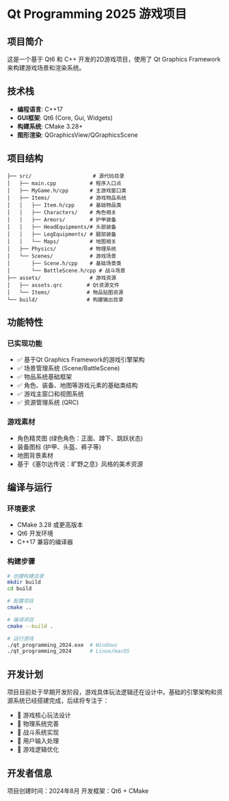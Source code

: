 # Qt Programming 2025 游戏项目

## 项目简介

这是一个基于 Qt6 和 C++ 开发的2D游戏项目，使用了 Qt Graphics Framework 来构建游戏场景和渲染系统。

## 技术栈

- **编程语言**: C++17
- **GUI框架**: Qt6 (Core, Gui, Widgets)
- **构建系统**: CMake 3.28+
- **图形渲染**: QGraphicsView/QGraphicsScene

## 项目结构

```
├── src/                    # 源代码目录
│   ├── main.cpp           # 程序入口点
│   ├── MyGame.h/cpp       # 主游戏窗口类
│   ├── Items/             # 游戏物品系统
│   │   ├── Item.h/cpp     # 基础物品类
│   │   ├── Characters/    # 角色相关
│   │   ├── Armors/        # 护甲装备
│   │   ├── HeadEquipments/# 头部装备
│   │   ├── LegEquipments/ # 腿部装备
│   │   └── Maps/          # 地图相关
│   ├── Physics/           # 物理系统
│   └── Scenes/            # 游戏场景
│       ├── Scene.h/cpp    # 基础场景类
│       └── BattleScene.h/cpp # 战斗场景
├── assets/                # 游戏资源
│   ├── assets.qrc        # Qt资源文件
│   └── Items/            # 物品贴图资源
└── build/                # 构建输出目录
```

## 功能特性

### 已实现功能
- ✅ 基于Qt Graphics Framework的游戏引擎架构
- ✅ 场景管理系统 (Scene/BattleScene)
- ✅ 物品系统基础框架
- ✅ 角色、装备、地图等游戏元素的基础类结构
- ✅ 游戏主窗口和视图系统
- ✅ 资源管理系统 (QRC)

### 游戏素材
- 角色精灵图 (绿色角色：正面、蹲下、跳跃状态)
- 装备图标 (护甲、头盔、裤子等)
- 地图背景素材
- 基于《塞尔达传说：旷野之息》风格的美术资源

## 编译与运行

### 环境要求
- CMake 3.28 或更高版本
- Qt6 开发环境
- C++17 兼容的编译器

### 构建步骤

```bash
# 创建构建目录
mkdir build
cd build

# 配置项目
cmake ..

# 编译项目
cmake --build .

# 运行游戏
./qt_programming_2024.exe  # Windows
./qt_programming_2024      # Linux/macOS
```

## 开发计划

项目目前处于早期开发阶段，游戏具体玩法逻辑还在设计中。基础的引擎架构和资源系统已经搭建完成，后续将专注于：

- 🔄 游戏核心玩法设计
- 🔄 物理系统完善
- 🔄 战斗系统实现
- 🔄 用户输入处理
- 🔄 游戏逻辑优化

## 开发者信息

项目创建时间：2024年8月
开发框架：Qt6 + CMake